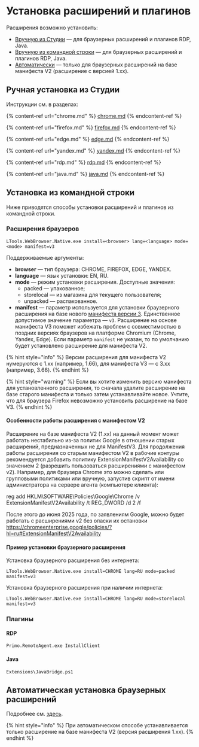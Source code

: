 # Установка расширений и плагинов

Расширения возможно установить:
* [Вручную из Студии](https://docs.primo-rpa.ru/primo-rpa/primo-studio/settings/plugin-install#ruchnaya-ustanovka-iz-studii) — для браузерных расширений и плагинов RDP, Java.
* [Вручную из командной строки](https://docs.primo-rpa.ru/primo-rpa/primo-studio/settings/plugin-install#ustanovka-iz-komandnoi-stroki) — для браузерных расширений и плагинов RDP, Java.
* [Автоматически](https://docs.primo-rpa.ru/primo-rpa/primo-studio/settings/autoinstall-browser-extension) — только для браузерных расширений на базе манифеста V2 (расширение с версией 1.xx).

## Ручная установка из Студии

Инструкции см. в разделах:

{% content-ref url="chrome.md" %}
[chrome.md](chrome.md)
{% endcontent-ref %}

{% content-ref url="firefox.md" %}
[firefox.md](firefox.md)
{% endcontent-ref %}

{% content-ref url="edge.md" %}
[edge.md](edge.md)
{% endcontent-ref %}

{% content-ref url="yandex.md" %}
[yandex.md](yandex.md)
{% endcontent-ref %}

{% content-ref url="rdp.md" %}
[rdp.md](rdp.md)
{% endcontent-ref %} 

{% content-ref url="java.md" %}
[java.md](java.md)
{% endcontent-ref %}


## Установка из командной строки

Ниже приводятся способы установки расширений и плагинов из командной строки.

### Расширения браузеров

```
LTools.WebBrowser.Native.exe install=<browser> lang=<language> mode=<mode> manifest=v3
```
Поддерживаемые аргументы:
* **browser** — тип браузера: CHROME, FIREFOX, EDGE, YANDEX.
* **language** — язык установки: EN, RU.
* **mode** — режим установки расширения. Доступные значения:
  * packed — упакованное;
  * storelocal — из магазина для текущего  пользователя;
  * unpacked — распакованное.
* **manifest** — параметр используется для установки браузерного расширения на базе нового [манифеста версии 3](https://developer.chrome.com/docs/extensions/develop/migrate/what-is-mv3?hl=ru). Единственное допустимое значение параметра — `v3`. Расширение на основе манифеста V3 поможет избежать проблем с совместимостью в поздних версиях браузеров на платформе Chromium (Chrome, Yandex, Edge).  Если параметр `manifest` не указан, то по умолчанию будет установлено расширение для манифеста V2.

{% hint style="info" %}
Версии расширения для манифеста V2 нумеруются с 1.xx (например, 1.66), для манифеста V3 — с 3.xx (например, 3.66).
{% endhint %}

{% hint style="warning" %}
Если вы хотите изменить версию манифеста для установленного расширения, то сначала удалите расширение на базе старого манифеста и только затем устанавливайте новое. Учтите, что для браузера Firefox невозможно установить расширение на базе V3.
{% endhint %}


#### Особенности работы расширения с манифестом V2

Расширение на базе манифеста V2 (1.xx) на данный момент может работать нестабильно из-за политик Google в отношении старых расширений, предназначенных не для ManifestV3. Для продолжения работы расширения со старым манифестом V2 в рабочие контуры рекомендуется добавить политику ExtensionManifestV2Availability со значением 2  (разрешить пользоваться расширениями с манифестом v2).
Например, для браузера Chrome это можно сделать или групповыми политиками или вручную, запустив скрипт от имени администратора на сервере агента (компьютере клиента):

reg add HKLM\SOFTWARE\Policies\Google\Chrome /v ExtensionManifestV2Availability /t REG_DWORD /d 2 /f

После этого до июня 2025 года, по заявлениям Google, можно будет работать с расширениями v2 без опаски их остановки
https://chromeenterprise.google/policies/?hl=ru#ExtensionManifestV2Availability




#### Пример установки браузерного расширения

Установка браузерного расширения без интернета:
```
LTools.WebBrowser.Native.exe install=CHROME lang=RU mode=packed manifest=v3
```

Установка браузерного расширения при наличии интернета:
```
LTools.WebBrowser.Native.exe install=CHROME lang=RU mode=storelocal manifest=v3
```

### Плагины

#### RDP

```
Primo.RemoteAgent.exe InstallClient
```

#### Java

```
Extensions\JavaBridge.ps1
```


## Автоматическая установка браузерных расширений

Подробнее см. [здесь](https://docs.primo-rpa.ru/primo-rpa/primo-studio/settings/autoinstall-browser-extension).

{% hint style="info" %}
При автоматическом способе устанавливается только расширение на базе манифеста V2 (версия расширения 1.xx).
{% endhint %}

